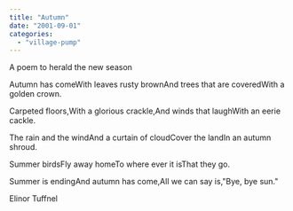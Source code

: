 ```yaml
---
title: "Autumn"
date: "2001-09-01"
categories: 
  - "village-pump"
---
```


A poem to herald the new season

Autumn has comeWith leaves rusty brownAnd trees that are coveredWith a golden crown.

Carpeted floors,With a glorious crackle,And winds that laughWith an eerie cackle.

The rain and the windAnd a curtain of cloudCover the landIn an autumn shroud.

Summer birdsFly away homeTo where ever it isThat they go.

Summer is endingAnd autumn has come,All we can say is,"Bye, bye sun."

Elinor Tuffnel

